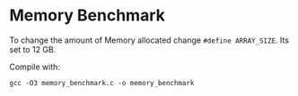 # Memory Benchmark

To change the amount of Memory allocated change `#define ARRAY_SIZE`. Its set to 12 GB.

Compile with:
```
gcc -O3 memory_benchmark.c -o memory_benchmark
```